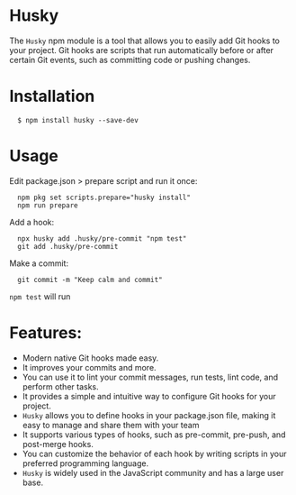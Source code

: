 # Husky

The `Husky` npm module is a tool that allows you to easily add Git hooks to your project. Git hooks are scripts that run automatically before or after 
certain Git events, such as committing code or pushing changes.

# Installation

```
  $ npm install husky --save-dev
```

# Usage

Edit package.json > prepare script and run it once:
```
  npm pkg set scripts.prepare="husky install"
  npm run prepare
```

Add a hook:
```
  npx husky add .husky/pre-commit "npm test"
  git add .husky/pre-commit
```

Make a commit:
```
  git commit -m "Keep calm and commit"
```

`npm test` will run


# Features:

- Modern native Git hooks made easy.
- It improves your commits and more.
- You can use it to lint your commit messages, run tests, lint code, and perform other tasks.
- It provides a simple and intuitive way to configure Git hooks for your project.
- `Husky` allows you to define hooks in your package.json file, making it easy to manage and share them with your team
- It supports various types of hooks, such as pre-commit, pre-push, and post-merge hooks.
- You can customize the behavior of each hook by writing scripts in your preferred programming language.
- `Husky` is widely used in the JavaScript community and has a large user base.
